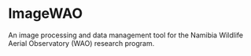 # ImageWAO
An image processing and data management tool for the Namibia Wildlife Aerial Observatory (WAO) research program.
